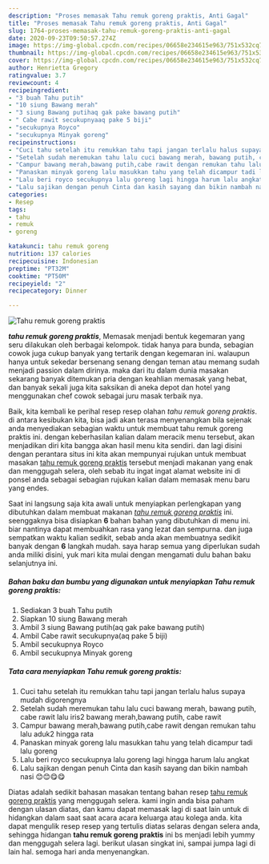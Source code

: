 ```yaml
---
description: "Proses memasak Tahu remuk goreng praktis, Anti Gagal"
title: "Proses memasak Tahu remuk goreng praktis, Anti Gagal"
slug: 1764-proses-memasak-tahu-remuk-goreng-praktis-anti-gagal
date: 2020-09-23T09:50:57.274Z
image: https://img-global.cpcdn.com/recipes/06658e234615e963/751x532cq70/tahu-remuk-goreng-praktis-foto-resep-utama.jpg
thumbnail: https://img-global.cpcdn.com/recipes/06658e234615e963/751x532cq70/tahu-remuk-goreng-praktis-foto-resep-utama.jpg
cover: https://img-global.cpcdn.com/recipes/06658e234615e963/751x532cq70/tahu-remuk-goreng-praktis-foto-resep-utama.jpg
author: Henrietta Gregory
ratingvalue: 3.7
reviewcount: 4
recipeingredient:
- "3 buah Tahu putih"
- "10 siung Bawang merah"
- "3 siung Bawang putihaq gak pake bawang putih"
- " Cabe rawit secukupnyaaq pake 5 biji"
- "secukupnya Royco"
- "secukupnya Minyak goreng"
recipeinstructions:
- "Cuci tahu setelah itu remukkan tahu tapi jangan terlalu halus supaya mudah digorengnya"
- "Setelah sudah meremukan tahu lalu cuci bawang merah, bawang putih, cabe rawit lalu iris2 bawang merah,bawang putih, cabe rawit"
- "Campur bawang merah,bawang putih,cabe rawit dengan remukan tahu lalu aduk2 hingga rata"
- "Panaskan minyak goreng lalu masukkan tahu yang telah dicampur tadi lalu goreng"
- "Lalu beri royco secukupnya lalu goreng lagi hingga harum lalu angkat"
- "Lalu sajikan dengan penuh Cinta dan kasih sayang dan bikin nambah nasi 😊😊😋😋"
categories:
- Resep
tags:
- tahu
- remuk
- goreng

katakunci: tahu remuk goreng 
nutrition: 137 calories
recipecuisine: Indonesian
preptime: "PT32M"
cooktime: "PT50M"
recipeyield: "2"
recipecategory: Dinner

---
```



![Tahu remuk goreng praktis](https://img-global.cpcdn.com/recipes/06658e234615e963/751x532cq70/tahu-remuk-goreng-praktis-foto-resep-utama.jpg)

<b><i>tahu remuk goreng praktis</i></b>, Memasak menjadi bentuk kegemaran yang seru dilakukan oleh berbagai kelompok. tidak hanya para bunda, sebagian cowok juga cukup banyak yang tertarik dengan kegemaran ini. walaupun hanya untuk sekedar bersenang senang dengan teman atau memang sudah menjadi passion dalam dirinya. maka dari itu dalam dunia masakan sekarang banyak ditemukan pria dengan keahlian memasak yang hebat, dan banyak sekali juga kita saksikan di aneka depot dan hotel yang menggunakan chef cowok sebagai juru masak terbaik nya.



Baik, kita kembali ke perihal resep resep olahan <i>tahu remuk goreng praktis</i>. di antara kesibukan kita, bisa jadi akan terasa menyenangkan bila sejenak anda menyediakan sebagian waktu untuk membuat tahu remuk goreng praktis ini. dengan keberhasilan kalian dalam meracik menu tersebut, akan menjadikan diri kita bangga akan hasil menu kita sendiri. dan lagi disini dengan perantara situs ini kita akan mempunyai rujukan untuk membuat masakan <u>tahu remuk goreng praktis</u> tersebut menjadi makanan yang enak dan menggugah selera, oleh sebab itu ingat ingat alamat website ini di ponsel anda sebagai sebagian rujukan kalian dalam memasak menu baru yang endes.


Saat ini langsung saja kita awali untuk menyiapkan perlengkapan yang dibutuhkan dalam membuat makanan <u><i>tahu remuk goreng praktis</i></u> ini. seenggaknya bisa disiapkan <b>6</b> bahan bahan yang dibutuhkan di menu ini. biar nantinya dapat membuahkan rasa yang lezat dan sempurna. dan juga sempatkan waktu kalian sedikit, sebab anda akan membuatnya sedikit banyak dengan <b>6</b> langkah mudah. saya harap semua yang diperlukan sudah anda miliki disini, yuk mari kita mulai dengan mengamati dulu bahan baku selanjutnya ini.

<!--inarticleads1-->

##### Bahan baku dan bumbu yang digunakan untuk menyiapkan Tahu remuk goreng praktis:

1. Sediakan 3 buah Tahu putih
1. Siapkan 10 siung Bawang merah
1. Ambil 3 siung Bawang putih(aq gak pake bawang putih)
1. Ambil  Cabe rawit secukupnya(aq pake 5 biji)
1. Ambil secukupnya Royco
1. Ambil secukupnya Minyak goreng




<!--inarticleads2-->

##### Tata cara menyiapkan Tahu remuk goreng praktis:

1. Cuci tahu setelah itu remukkan tahu tapi jangan terlalu halus supaya mudah digorengnya
1. Setelah sudah meremukan tahu lalu cuci bawang merah, bawang putih, cabe rawit lalu iris2 bawang merah,bawang putih, cabe rawit
1. Campur bawang merah,bawang putih,cabe rawit dengan remukan tahu lalu aduk2 hingga rata
1. Panaskan minyak goreng lalu masukkan tahu yang telah dicampur tadi lalu goreng
1. Lalu beri royco secukupnya lalu goreng lagi hingga harum lalu angkat
1. Lalu sajikan dengan penuh Cinta dan kasih sayang dan bikin nambah nasi 😊😊😋😋




Diatas adalah sedikit bahasan masakan tentang bahan resep <u>tahu remuk goreng praktis</u> yang menggugah selera. kami ingin anda bisa paham dengan ulasan diatas, dan kamu dapat memasak lagi di saat lain untuk di hidangkan dalam saat saat acara acara keluarga atau kolega anda. kita dapat mengulik resep resep yang tertulis diatas selaras dengan selera anda, sehingga hidangan <b>tahu remuk goreng praktis</b> ini bs menjadi lebih yummy dan menggugah selera lagi. berikut ulasan singkat ini, sampai jumpa lagi di lain hal. semoga hari anda menyenangkan.
